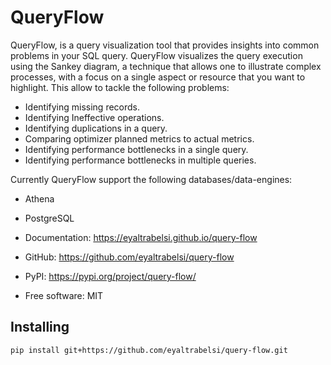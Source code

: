 # QueryFlow


[comment]: <> ([![pypi]&#40;https://img.shields.io/pypi/v/query-flow.svg&#41;]&#40;https://pypi.org/project/query-flow/&#41;)

[comment]: <> ([![python]&#40;https://img.shields.io/pypi/pyversions/query-flow.svg&#41;]&#40;https://pypi.org/project/query-flow/&#41;)

[comment]: <> ([![Build Status]&#40;https://github.com/eyaltrabelsi/query-flow/actions/workflows/dev.yml/badge.svg&#41;]&#40;https://github.com/eyaltrabelsi/query-flow/actions/workflows/dev.yml&#41;)

QueryFlow, is a query visualization tool that provides insights into common problems in your SQL query.
QueryFlow visualizes the query execution using the Sankey diagram, a technique that allows one to illustrate complex processes, with a focus on a single aspect or resource that you want to highlight.
This allow to tackle the following problems:

* Identifying missing records.
* Identifying Ineffective operations.
* Identifying duplications in a query.
* Comparing optimizer planned metrics to actual metrics.
* Identifying performance bottlenecks in a single query.
* Identifying performance bottlenecks in multiple queries.

Currently QueryFlow support the following databases/data-engines:
* Athena
* PostgreSQL

* Documentation: <https://eyaltrabelsi.github.io/query-flow>
* GitHub: <https://github.com/eyaltrabelsi/query-flow>
* PyPI: <https://pypi.org/project/query-flow/>
* Free software: MIT


## Installing #
```
pip install git+https://github.com/eyaltrabelsi/query-flow.git
```


[comment]: <> (## Publications #)

[comment]: <> (**Title**: Visualizing Database Execution Plans using)

[comment]: <> (Sankey. **Authors**: Eyal Trabelsi/Ehud Gudes [<a href="link">pdf</a>])

[comment]: <> (*Authors contributed equally to this paper.)
